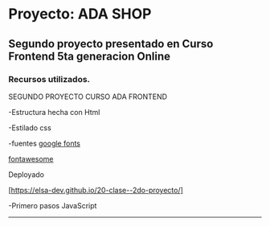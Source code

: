 # Proyecto: ADA SHOP
## Segundo proyecto presentado en Curso Frontend 5ta generacion Online
### Recursos utilizados.

SEGUNDO PROYECTO CURSO ADA FRONTEND

-Estructura hecha con Html

-Estilado css

-fuentes 
[google fonts](https://fonts.google.com/)

[fontawesome](https://fontawesome.com/)

Deployado

[https://elsa-dev.github.io/20-clase--2do-proyecto/]

-Primero pasos JavaScript

---